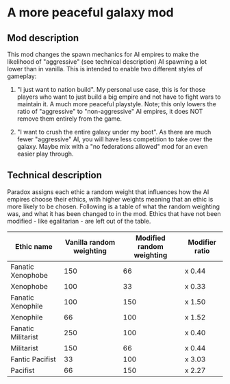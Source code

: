 # A more peaceful galaxy mod

## Mod description
This mod changes the spawn mechanics for AI empires to make the likelihood of "aggressive" (see technical description) AI spawning a lot lower than in vanilla.
This is intended to enable two different styles of gameplay:

1. "I just want to nation build".
My personal use case, this is for those players who want to just build a big empire and not have to fight wars to maintain it. A much more peaceful playstyle. Note; this only lowers the ratio of "aggressive" to "non-aggressive" AI empires, it does NOT remove them entirely from the game.

1. "I want to crush the entire galaxy under my boot".
As there are much fewer "aggressive" AI, you will have less competition to take over the galaxy. Maybe mix with a "no federations allowed" mod for an even easier play through.


## Technical description

Paradox assigns each ethic a random weight that influences how the AI empires choose their ethics, with higher weights meaning that an ethic is more likely to be chosen. Following is a table of what the random weighting was, and what it has been changed to in the mod. Ethics that have not been modified - like egalitarian - are left out of the table.

Ethic name | Vanilla random weighting | Modified random weighting | Modifier ratio
--- | --- | --- | ---
Fanatic Xenophobe | 150 | 66 | x 0.44
Xenophobe | 100 | 33 | x 0.33
Fanatic Xenophile | 100 | 150 | x 1.50
Xenophile | 66 | 100 | x 1.52
Fanatic Militarist | 250 | 100 | x 0.40
Militarist | 150 | 66 | x 0.44
Fantic Pacifist | 33 | 100 | x 3.03
Pacifist | 66 | 150 | x 2.27
